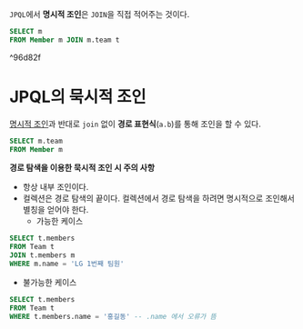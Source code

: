 `JPQL`에서 **명시적 조인**은 `JOIN`을 직접 적어주는 것이다.
```sql
SELECT m
FROM Member m JOIN m.team t
```
^96d82f
# JPQL의 묵시적 조인
[명시적 조인](#^96d82f)과 반대로 `join` 없이 **경로 표현식**(`a.b`)를 통해 조인을 할 수 있다.
```sql
SELECT m.team
FROM Member m
```

**경로 탐색을 이용한 묵시적 조인 시 주의 사항**
- 항상 내부 조인이다.
- 컬렉션은 경로 탐색의 끝이다. 컬렉션에서 경로 탐색을 하려면 명시적으로 조인해서 별칭을 얻어야 한다.
  - 가능한 케이스
```sql
SELECT t.members  
FROM Team t  
JOIN t.members m  
WHERE m.name = 'LG 1번째 팀원' 
```
  - 불가능한 케이스
```sql
SELECT t.members  
FROM Team t  
WHERE t.members.name = '홍길동' -- .name 에서 오류가 뜸
```